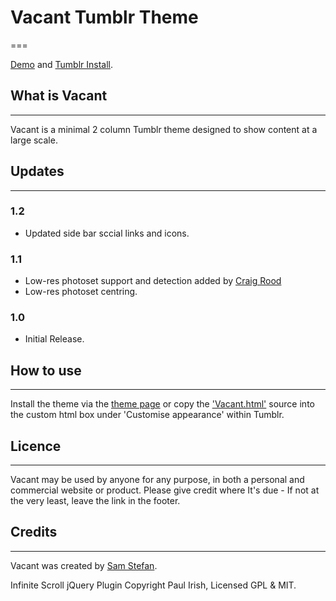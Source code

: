 # Vacant Tumblr Theme
===

[Demo](http://vacant.samstefan.co.uk) and
[Tumblr Install](http://www.tumblr.com/theme/31180).

## What is Vacant
---

Vacant is a minimal 2 column Tumblr theme designed to show content at a large scale.

## Updates
---

### 1.2 

* Updated side bar sccial links and icons.

### 1.1

* Low-res photoset support and detection added by [Craig Rood](http://www.craigrood.com)
* Low-res photoset centring.

### 1.0

* Initial Release.

## How to use
---

Install the theme via the [theme page](http://www.tumblr.com/theme/31180) or copy the ['Vacant.html'](https://raw.github.com/samstefan/Vacant-Tumblr-Theme/master/Vacant.html) source into the custom html box under 'Customise appearance' within Tumblr.

## Licence
---

Vacant may be used by anyone for any purpose, in both a personal and commercial website or product. Please give credit where It's due - If not at the very least, leave the link in the footer.

## Credits
---

Vacant was created by [Sam Stefan](http://samstefan.co.uk).

Infinite Scroll jQuery Plugin Copyright Paul Irish, Licensed GPL & MIT.
